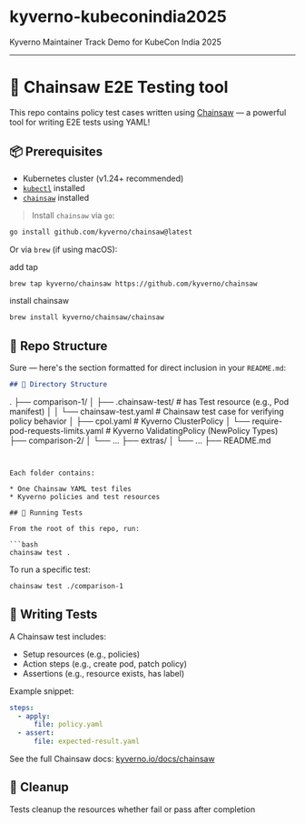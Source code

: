 # kyverno-kubeconindia2025
Kyverno Maintainer Track Demo for KubeCon India 2025

---

# 🔗 Chainsaw E2E Testing tool 

This repo contains policy test cases written using [Chainsaw](https://kyverno.github.io/chainsaw/0.2.3/quick-start/) — a powerful tool for writing E2E tests using YAML!

## 📦 Prerequisites

* Kubernetes cluster (v1.24+ recommended)
* [`kubectl`](https://kubernetes.io/docs/tasks/tools/) installed
* [`chainsaw`](https://kyverno.github.io/chainsaw/0.2.3/quick-start/install/) installed

> Install `chainsaw` via `go`:

```bash
go install github.com/kyverno/chainsaw@latest
```

Or via `brew` (if using macOS):

add tap
```bash
brew tap kyverno/chainsaw https://github.com/kyverno/chainsaw
```
install chainsaw

```bash
brew install kyverno/chainsaw/chainsaw
```

## 📁 Repo Structure
Sure — here's the section formatted for direct inclusion in your `README.md`:

```markdown
## 📁 Directory Structure

```

.
├── comparison-1/
│   ├── .chainsaw-test/                  # has Test resource (e.g., Pod manifest)
│   │   └── chainsaw-test.yaml           # Chainsaw test case for verifying policy behavior
│   ├── cpol.yaml                        # Kyverno ClusterPolicy
│   └── require-pod-requests-limits.yaml # Kyverno ValidatingPolicy (NewPolicy Types)
├── comparison-2/
│   └── ...
├── extras/
│   └── ...
├── README.md


```


Each folder contains:

* One Chainsaw YAML test files
* Kyverno policies and test resources

## 🚀 Running Tests

From the root of this repo, run:

```bash
chainsaw test .
```

To run a specific test:

```bash
chainsaw test ./comparison-1
```


## 🧪 Writing Tests

A Chainsaw test includes:

* Setup resources (e.g., policies)
* Action steps (e.g., create pod, patch policy)
* Assertions (e.g., resource exists, has label)

Example snippet:

```yaml
steps:
  - apply:
      file: policy.yaml
  - assert:
      file: expected-result.yaml
```

See the full Chainsaw docs: [kyverno.io/docs/chainsaw](https://kyverno.io/docs/chainsaw)

## 🧼 Cleanup

Tests cleanup the resources whether fail or pass after completion



